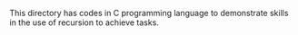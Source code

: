 This directory has codes in C programming language  to demonstrate skills in the use of recursion to achieve tasks.